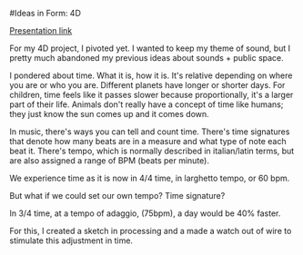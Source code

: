 #Ideas in Form: 4D

[Presentation link](https://docs.google.com/a/newschool.edu/presentation/d/1Rvn9UEXaQlHLyVEDm_umnB7rFkfhK59qLqtG4qgExUY/edit?usp=sharing)

For my 4D project, I pivoted yet. I wanted to keep my theme of sound, but I pretty much abandoned my previous ideas about sounds + public space.

I pondered about time. What it is, how it is. It's relative depending on where you are or who you are. Different planets have longer or shorter days. For children, time feels like it passes slower because proportionally, it's a larger part of their life. Animals don't really have a concept of time like humans; they just know the sun comes up and it comes down.

In music, there's ways you can tell and count time. There's time signatures that denote how many beats are in a measure and what type of note each beat it. There's tempo, which is normally described in italian/latin terms, but are also assigned a range of BPM (beats per minute).

We experience time as it is now in 4/4 time, in larghetto tempo, or 60 bpm.

But what if we could set our own tempo? Time signature?

In 3/4 time, at a tempo of adaggio, (75bpm), a day would be 40% faster.

For this, I created a sketch in processing and a made a watch out of wire to stimulate this adjustment in time.
